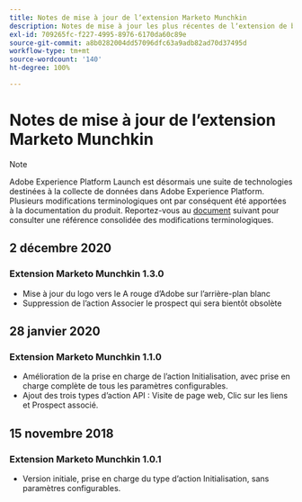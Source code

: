 ```yaml
---
title: Notes de mise à jour de lʼextension Marketo Munchkin
description: Notes de mise à jour les plus récentes de lʼextension de balise Marketo Munchkin dans Adobe Experience Platform.
exl-id: 709265fc-f227-4995-8976-6170da60c89e
source-git-commit: a8b0282004dd57096dfc63a9adb82ad70d37495d
workflow-type: tm+mt
source-wordcount: '140'
ht-degree: 100%

---
```


# Notes de mise à jour de lʼextension Marketo Munchkin

>[!NOTE]
>
>Adobe Experience Platform Launch est désormais une suite de technologies destinées à la collecte de données dans Adobe Experience Platform. Plusieurs modifications terminologiques ont par conséquent été apportées à la documentation du produit. Reportez-vous au [document](../../../term-updates.md) suivant pour consulter une référence consolidée des modifications terminologiques.

## 2 décembre 2020

### Extension Marketo Munchkin 1.3.0

* Mise à jour du logo vers le A rouge d’Adobe sur l’arrière-plan blanc
* Suppression de l’action Associer le prospect qui sera bientôt obsolète

## 28 janvier 2020

### Extension Marketo Munchkin 1.1.0

* Amélioration de la prise en charge de l’action Initialisation, avec prise en charge complète de tous les paramètres configurables.
* Ajout des trois types d’action API : Visite de page web, Clic sur les liens et Prospect associé.

## 15 novembre 2018

### Extension Marketo Munchkin 1.0.1

* Version initiale, prise en charge du type d’action Initialisation, sans paramètres configurables.
